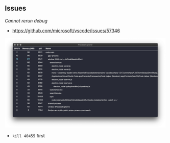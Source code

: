 ## Issues

*Cannot rerun debug*

- https://github.com/microsoft/vscode/issues/57346

![](images/tsc.png)

- `kill 40455` first